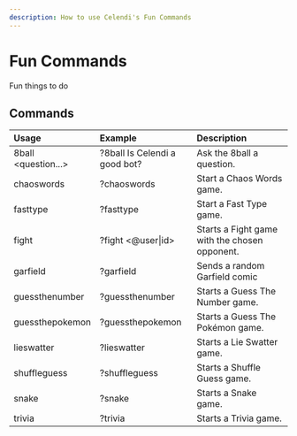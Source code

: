 ```yaml
---
description: How to use Celendi's Fun Commands
---
```

# Fun Commands

Fun things to do

## Commands

| Usage | Example | Description |
| :--- | :--- | :--- |
| 8ball &lt;question...&gt; | ?8ball Is Celendi a good bot? | Ask the 8ball a question.
| chaoswords | ?chaoswords | Start a Chaos Words game.
| fasttype | ?fasttype | Start a Fast Type game.
| fight | ?fight &lt;&#64;user\|id&gt; | Starts a Fight game with the chosen opponent.
| garfield | ?garfield | Sends a random Garfield comic
| guessthenumber | ?guessthenumber | Starts a Guess The Number game.
| guessthepokemon | ?guessthepokemon | Starts a Guess The Pokémon game.
| lieswatter | ?lieswatter | Starts a Lie Swatter game.
| shuffleguess | ?shuffleguess | Starts a Shuffle Guess game.
| snake | ?snake | Starts a Snake game.
| trivia | ?trivia | Starts a Trivia game.